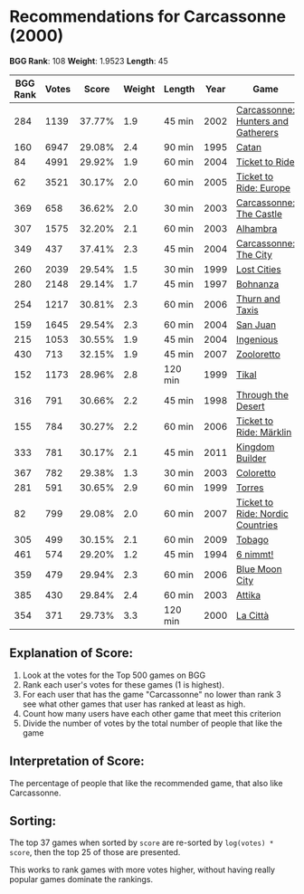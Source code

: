 # Recommendations for Carcassonne (2000)

__BGG Rank__: 108
__Weight__: 1.9523
__Length__: 45

BGG Rank | Votes |  Score | Weight | Length | Year | Game
---------|-------|--------|--------|--------|------|-----
     284 |  1139 | 37.77% |    1.9 |  45 min | 2002 | [Carcassonne: Hunters and Gatherers](https://boardgamegeek.com/boardgame/4390)
     160 |  6947 | 29.08% |    2.4 |  90 min | 1995 | [Catan](https://boardgamegeek.com/boardgame/13)
      84 |  4991 | 29.92% |    1.9 |  60 min | 2004 | [Ticket to Ride](https://boardgamegeek.com/boardgame/9209)
      62 |  3521 | 30.17% |    2.0 |  60 min | 2005 | [Ticket to Ride: Europe](https://boardgamegeek.com/boardgame/14996)
     369 |   658 | 36.62% |    2.0 |  30 min | 2003 | [Carcassonne: The Castle](https://boardgamegeek.com/boardgame/7717)
     307 |  1575 | 32.20% |    2.1 |  60 min | 2003 | [Alhambra](https://boardgamegeek.com/boardgame/6249)
     349 |   437 | 37.41% |    2.3 |  45 min | 2004 | [Carcassonne: The City](https://boardgamegeek.com/boardgame/12902)
     260 |  2039 | 29.54% |    1.5 |  30 min | 1999 | [Lost Cities](https://boardgamegeek.com/boardgame/50)
     280 |  2148 | 29.14% |    1.7 |  45 min | 1997 | [Bohnanza](https://boardgamegeek.com/boardgame/11)
     254 |  1217 | 30.81% |    2.3 |  60 min | 2006 | [Thurn and Taxis](https://boardgamegeek.com/boardgame/21790)
     159 |  1645 | 29.54% |    2.3 |  60 min | 2004 | [San Juan](https://boardgamegeek.com/boardgame/8217)
     215 |  1053 | 30.55% |    1.9 |  45 min | 2004 | [Ingenious](https://boardgamegeek.com/boardgame/9674)
     430 |   713 | 32.15% |    1.9 |  45 min | 2007 | [Zooloretto](https://boardgamegeek.com/boardgame/27588)
     152 |  1173 | 28.96% |    2.8 | 120 min | 1999 | [Tikal](https://boardgamegeek.com/boardgame/54)
     316 |   791 | 30.66% |    2.2 |  45 min | 1998 | [Through the Desert](https://boardgamegeek.com/boardgame/503)
     155 |   784 | 30.27% |    2.2 |  60 min | 2006 | [Ticket to Ride: Märklin](https://boardgamegeek.com/boardgame/21348)
     333 |   781 | 30.17% |    2.1 |  45 min | 2011 | [Kingdom Builder](https://boardgamegeek.com/boardgame/107529)
     367 |   782 | 29.38% |    1.3 |  30 min | 2003 | [Coloretto](https://boardgamegeek.com/boardgame/5782)
     281 |   591 | 30.65% |    2.9 |  60 min | 1999 | [Torres](https://boardgamegeek.com/boardgame/88)
      82 |   799 | 29.08% |    2.0 |  60 min | 2007 | [Ticket to Ride: Nordic Countries](https://boardgamegeek.com/boardgame/31627)
     305 |   499 | 30.15% |    2.1 |  60 min | 2009 | [Tobago](https://boardgamegeek.com/boardgame/42215)
     461 |   574 | 29.20% |    1.2 |  45 min | 1994 | [6 nimmt!](https://boardgamegeek.com/boardgame/432)
     359 |   479 | 29.94% |    2.3 |  60 min | 2006 | [Blue Moon City](https://boardgamegeek.com/boardgame/21882)
     385 |   430 | 29.84% |    2.4 |  60 min | 2003 | [Attika](https://boardgamegeek.com/boardgame/8051)
     354 |   371 | 29.73% |    3.3 | 120 min | 2000 | [La Città](https://boardgamegeek.com/boardgame/554)

## Explanation of Score: ##

1. Look at the votes for the Top 500 games on BGG
2. Rank each user's votes for these games (1 is highest).
3. For each user that has the game "Carcassonne" no lower than rank 3 see what other games that user has ranked at least as high.
4. Count how many users have each other game that meet this criterion
5. Divide the number of votes by the total number of people that like the game

## Interpretation of Score: ##

The percentage of people that like the recommended game, that also like Carcassonne.

## Sorting: ##

The top 37 games when sorted by `score` are re-sorted by `log(votes) * score`, then the top 25 of those are presented.

This works to rank games with more votes higher, without having really popular games dominate the rankings.
